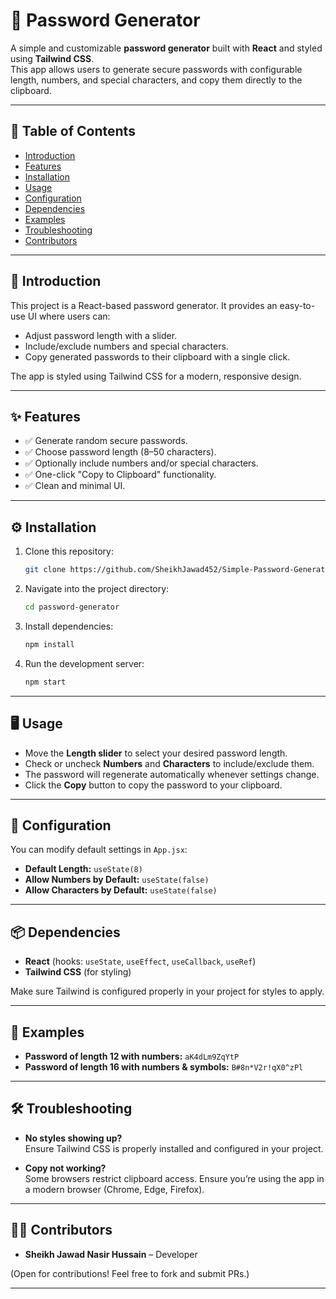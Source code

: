 # 🔑 Password Generator

A simple and customizable **password generator** built with **React** and styled using **Tailwind CSS**.  
This app allows users to generate secure passwords with configurable length, numbers, and special characters, and copy them directly to the clipboard.

---

## 📑 Table of Contents
- [Introduction](#-introduction)  
- [Features](#-features)  
- [Installation](#-installation)  
- [Usage](#-usage)  
- [Configuration](#-configuration)  
- [Dependencies](#-dependencies)  
- [Examples](#-examples)  
- [Troubleshooting](#-troubleshooting)  
- [Contributors](#-contributors)   

---

## 🚀 Introduction
This project is a React-based password generator. It provides an easy-to-use UI where users can:
- Adjust password length with a slider.
- Include/exclude numbers and special characters.
- Copy generated passwords to their clipboard with a single click.  

The app is styled using Tailwind CSS for a modern, responsive design.

---

## ✨ Features
- ✅ Generate random secure passwords.  
- ✅ Choose password length (8–50 characters).  
- ✅ Optionally include numbers and/or special characters.  
- ✅ One-click "Copy to Clipboard" functionality.  
- ✅ Clean and minimal UI.  

---

## ⚙️ Installation
1. Clone this repository:
   ```bash
   git clone https://github.com/SheikhJawad452/Simple-Password-Generator-React.git
   ```
2. Navigate into the project directory:
   ```bash
   cd password-generator
   ```
3. Install dependencies:
   ```bash
   npm install
   ```
4. Run the development server:
   ```bash
   npm start
   ```

---

## 🖥 Usage
- Move the **Length slider** to select your desired password length.  
- Check or uncheck **Numbers** and **Characters** to include/exclude them.  
- The password will regenerate automatically whenever settings change.  
- Click the **Copy** button to copy the password to your clipboard.  

---

## 🔧 Configuration
You can modify default settings in `App.jsx`:  
- **Default Length:** `useState(8)`  
- **Allow Numbers by Default:** `useState(false)`  
- **Allow Characters by Default:** `useState(false)`  

---

## 📦 Dependencies
- **React** (hooks: `useState`, `useEffect`, `useCallback`, `useRef`)  
- **Tailwind CSS** (for styling)  

Make sure Tailwind is configured properly in your project for styles to apply.

---

## 🧩 Examples
- **Password of length 12 with numbers:** `aK4dLm9ZqYtP`  
- **Password of length 16 with numbers & symbols:** `B#8n*V2r!qX0^zPl`  

---

## 🛠 Troubleshooting
- **No styles showing up?**  
  Ensure Tailwind CSS is properly installed and configured in your project.  

- **Copy not working?**  
  Some browsers restrict clipboard access. Ensure you’re using the app in a modern browser (Chrome, Edge, Firefox).  

---

## 👨‍💻 Contributors
- **Sheikh Jawad Nasir Hussain** – Developer  

(Open for contributions! Feel free to fork and submit PRs.)

---

